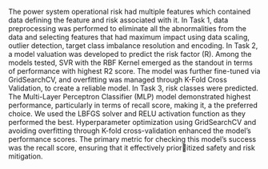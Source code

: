 The power system operational risk had multiple features which contained data defining the feature and risk associated with it. In Task 1, data preprocessing was performed to eliminate all the abnormalities from the data and selecting features that had maximum impact using data scaling, outlier detection, target class imbalance resolution and encoding. In Task 2, a model valuation was developed to predict the risk factor (R). Among the models tested, SVR with the RBF Kernel emerged as the standout in terms of performance with highest R2 score. The model was further fine-tuned via GridSearchCV, and overfitting was managed through K-Fold Cross Validation, to create a reliable model. In Task 3, risk classes were predicted. The Multi-Layer Perceptron Classifier (MLP) model demonstrated highest performance, particularly in terms of recall score, making it, a the preferred choice. We used the LBFGS solver and RELU activation function as they performed the best. Hyperparameter optimization using GridSearchCV and avoiding overfitting through K-fold cross-validation enhanced the model’s performance scores. The primary metric for checking this model’s success was the recall score, ensuring that it effectively prioritized safety and risk mitigation.
